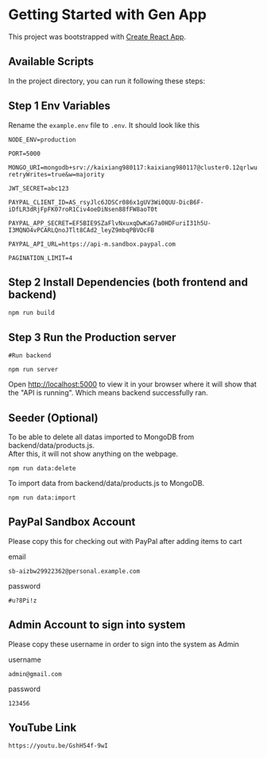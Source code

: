 # Getting Started with Gen App

This project was bootstrapped with [Create React App](https://github.com/facebook/create-react-app).

## Available Scripts

In the project directory, you can run it following these steps:


## Step 1 Env Variables

Rename the `example.env` file to `.env`. It should look like this

```
NODE_ENV=production

PORT=5000

MONGO_URI=mongodb+srv://kaixiang980117:kaixiang980117@cluster0.12qrlwu.mongodb.net/gen?retryWrites=true&w=majority

JWT_SECRET=abc123

PAYPAL_CLIENT_ID=AS_rsyJlc6JDSCr086x1gUV3Wi0QUU-DicB6F-iDfLR3dRjFpFK07roR1Civ4oeDiNsen88fFW8aoT0t

PAYPAL_APP_SECRET=EF5BIE9SZaFlvNxuxqDwKaG7a0HDFuriI31h5U-I3MQNO4vPCARLQnoJTlt8CAd2_leyZ9mbqPBVOcFB

PAYPAL_API_URL=https://api-m.sandbox.paypal.com

PAGINATION_LIMIT=4
```

## Step 2 Install Dependencies (both frontend and backend)

```
npm run build
```

## Step 3 Run the Production server

```
#Run backend

npm run server
```
Open [http://localhost:5000](http://localhost:5000) to view it in your browser where it will show that the "API is running". Which means backend successfully ran.

## Seeder (Optional)

To be able to delete all datas imported to MongoDB from backend/data/products.js.\
After this, it will not show anything on the webpage.

```
npm run data:delete
```

To import data from backend/data/products.js to MongoDB.

```
npm run data:import
```

## PayPal Sandbox Account

Please copy this for checking out with PayPal after adding items to cart

email

```
sb-aizbw29922362@personal.example.com
```

password

```
#u?8Pi!z
```

## Admin Account to sign into system

Please copy these username in order to sign into the system as Admin

username

```
admin@gmail.com
```

password

```
123456
```

## YouTube Link

```
https://youtu.be/GshH54f-9wI
```
